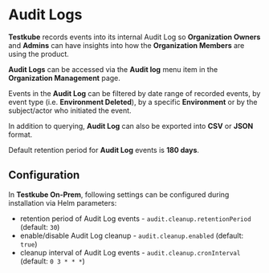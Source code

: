 # Audit Logs

**Testkube** records events into its internal Audit Log so **Organization Owners** and **Admins** can have insights into how the **Organization Members** are using the product.

**Audit Logs** can be accessed via the **Audit log** menu item in the **Organization Management** page.

Events in the **Audit Log** can be filtered by date range of recorded events, by event type (i.e. **Environment Deleted**), by a specific **Environment** or by the subject/actor who initiated the event.

In addition to querying, **Audit Log** can also be exported into **CSV** or **JSON** format.

Default retention period for **Audit Log** events is **180 days**.

## Configuration

In **Testkube On-Prem**, following settings can be configured during installation via Helm parameters:
* retention period of Audit Log events - `audit.cleanup.retentionPeriod` (default: `30`)
* enable/disable Audit Log cleanup - `audit.cleanup.enabled` (default: `true`)
* cleanup interval of Audit Log events - `audit.cleanup.cronInterval` (default: `0 3 * * *`)